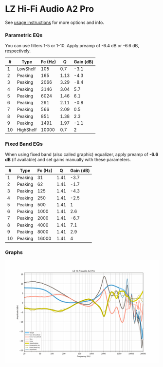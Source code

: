 # LZ Hi-Fi Audio A2 Pro
See [usage instructions](https://github.com/jaakkopasanen/AutoEq#usage) for more options and info.

### Parametric EQs
You can use filters 1-5 or 1-10. Apply preamp of -6.4 dB or -6.6 dB, respectively.

|   # | Type      |   Fc (Hz) |    Q |   Gain (dB) |
|-----|-----------|-----------|------|-------------|
|   1 | LowShelf  |       105 | 0.7  |        -3.1 |
|   2 | Peaking   |       165 | 1.13 |        -4.3 |
|   3 | Peaking   |      2066 | 3.29 |        -8.4 |
|   4 | Peaking   |      3146 | 3.04 |         5.7 |
|   5 | Peaking   |      6024 | 1.46 |         6.1 |
|   6 | Peaking   |       291 | 2.11 |        -0.8 |
|   7 | Peaking   |       566 | 2.09 |         0.5 |
|   8 | Peaking   |       851 | 1.38 |         2.3 |
|   9 | Peaking   |      1491 | 1.97 |        -1.1 |
|  10 | HighShelf |     10000 | 0.7  |         2   |

### Fixed Band EQs
When using fixed band (also called graphic) equalizer, apply preamp of **-6.6 dB** (if available) and set gains manually with these parameters.

|   # | Type    |   Fc (Hz) |    Q |   Gain (dB) |
|-----|---------|-----------|------|-------------|
|   1 | Peaking |        31 | 1.41 |        -3.7 |
|   2 | Peaking |        62 | 1.41 |        -1.7 |
|   3 | Peaking |       125 | 1.41 |        -4.3 |
|   4 | Peaking |       250 | 1.41 |        -2.5 |
|   5 | Peaking |       500 | 1.41 |         1   |
|   6 | Peaking |      1000 | 1.41 |         2.6 |
|   7 | Peaking |      2000 | 1.41 |        -6.7 |
|   8 | Peaking |      4000 | 1.41 |         7.1 |
|   9 | Peaking |      8000 | 1.41 |         2.9 |
|  10 | Peaking |     16000 | 1.41 |         4   |

### Graphs
![](./LZ%20Hi-Fi%20Audio%20A2%20Pro.png)
